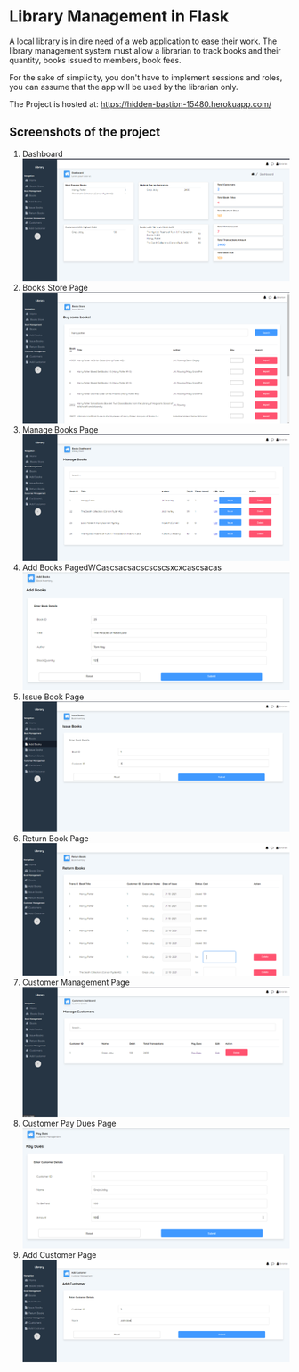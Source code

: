 # Library Management in Flask
A local library is in dire need of a web application to ease their work. The library management system must allow a librarian to track books and their quantity, books issued to members, book fees.

For the sake of simplicity, you don't have to implement sessions and roles, you can assume that the app will be used by the librarian only.

The Project is hosted at: https://hidden-bastion-15480.herokuapp.com/

## Screenshots of the project
1. Dashboard
![Screenshot 1](/screenshots/1.png)
2. Books Store Page
![Screenshot 2](/screenshots/2.png)
3. Manage Books Page
![Screenshot 3](/screenshots/3.png)
4. Add Books PagedWCascsacsacscscscsxcxcascsacas
![Screenshot 4](/screenshots/4.png)
5. Issue Book Page
![Screenshot 5](/screenshots/5.png)
6. Return Book Page
![Screenshot 6](/screenshots/6.png)
7. Customer Management Page
![Screenshot 7](/screenshots/7.png)
8. Customer Pay Dues Page
![Screenshot 8](/screenshots/8.png)
9. Add Customer Page
![Screenshot 9](/screenshots/9.png)


